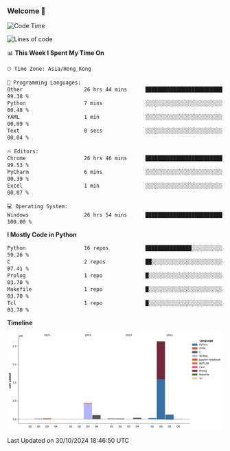 ### Welcome 👋

<!--START_SECTION:waka-->
![Code Time](http://img.shields.io/badge/Code%20Time-900%20hrs%203%20mins-blue)

![Lines of code](https://img.shields.io/badge/From%20Hello%20World%20I%27ve%20Written-2.9%20million%20lines%20of%20code-blue)

📊 **This Week I Spent My Time On** 

```text
🕑︎ Time Zone: Asia/Hong_Kong

💬 Programming Languages: 
Other                    26 hrs 44 mins      █████████████████████████   99.38 % 
Python                   7 mins              ░░░░░░░░░░░░░░░░░░░░░░░░░   00.48 % 
YAML                     1 min               ░░░░░░░░░░░░░░░░░░░░░░░░░   00.09 % 
Text                     0 secs              ░░░░░░░░░░░░░░░░░░░░░░░░░   00.04 % 

🔥 Editors: 
Chrome                   26 hrs 46 mins      █████████████████████████   99.53 % 
PyCharm                  6 mins              ░░░░░░░░░░░░░░░░░░░░░░░░░   00.39 % 
Excel                    1 min               ░░░░░░░░░░░░░░░░░░░░░░░░░   00.07 % 

💻 Operating System: 
Windows                  26 hrs 54 mins      █████████████████████████   100.00 % 
```

**I Mostly Code in Python** 

```text
Python                   16 repos            ███████████████░░░░░░░░░░   59.26 % 
C                        2 repos             ██░░░░░░░░░░░░░░░░░░░░░░░   07.41 % 
Prolog                   1 repo              █░░░░░░░░░░░░░░░░░░░░░░░░   03.70 % 
Makefile                 1 repo              █░░░░░░░░░░░░░░░░░░░░░░░░   03.70 % 
Tcl                      1 repo              █░░░░░░░░░░░░░░░░░░░░░░░░   03.70 % 
```



**Timeline**

![Lines of Code chart](https://raw.githubusercontent.com/xhj2501/xhj2501/main/assets/bar_graph.png)


 Last Updated on 30/10/2024 18:46:50 UTC
<!--END_SECTION:waka-->

